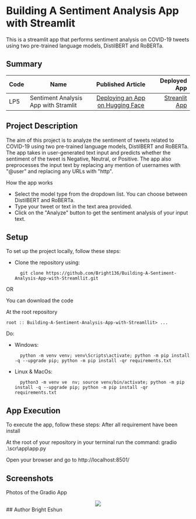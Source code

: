 # Building A Sentiment Analysis App with Streamlit
This is a streamlit app that performs sentiment analysis on COVID-19 tweets using two pre-trained language models, DistilBERT and RoBERTa.

## Summary
| Code      | Name        | Published Article |  Deployed App |
|-----------|-------------|:-------------:|------:|
| LP5 | Sentiment Analysis App with Stramlit |  [Deploying an App on Hugging Face](https://medium.com/@brighteshun/deploying-a-sentiement-analysis-app-on-huggingface-faeb43954905) | [Streanlit App](https://huggingface.co/spaces/bright1/sentiment-analysis-app-streamlit) |

			
## Project Description
The aim of this project is to analyze the sentiment of tweets related to COVID-19 using two pre-trained language models, DistilBERT and RoBERTa. The app takes in user-generated text input and predicts whether the sentiment of the tweet is Negative, Neutral, or Positive. The app also preprocesses the input text by replacing any mention of usernames with "@user" and replacing any URLs with "http".

How the app works

- Select the model type from the dropdown list. You can choose between DistilBERT and RoBERTa.
- Type your tweet or text in the text area provided.
- Click on the "Analyze" button to get the sentiment analysis of your input text.

## Setup
To set up the project locally, follow these steps:

- Clone the repository using:
        
        git clone https://github.com/Bright136/Building-A-Sentiment-Analysis-App-with-Streamllit.git

OR

You can download the code 

At the root repository 

`root :: Building-A-Sentiment-Analysis-App-with-Streamllit> ...`

Do:
- Windows:

        python -m venv venv; venv\Scripts\activate; python -m pip install -q --upgrade pip; python -m pip install -qr requirements.txt  

- Linux & MacOs:

        python3 -m venv ve  nv; source venv/bin/activate; python -m pip install -q --upgrade pip; python -m pip install -qr requirements.txt


## App Execution
To execute the app, follow these steps:
After all requirement have been install

At the root of your repository in your terminal
run the command: 
            gradio .\scr\app\app.py

Open your browser and go to http://localhost:8501/

## Screenshots

<span>Photos of the Gradio App</span>

<div align='center'> 
    <img src="https://drive.google.com/uc?export=view&id=1EAyNzwMOaJPJrDUFHkz6tyqfLJokkWoS"/>

</div>
## Author
Bright Eshun
